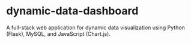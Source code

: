 # dynamic-data-dashboard
A full-stack web application for dynamic data visualization using Python (Flask), MySQL, and JavaScript (Chart.js).
